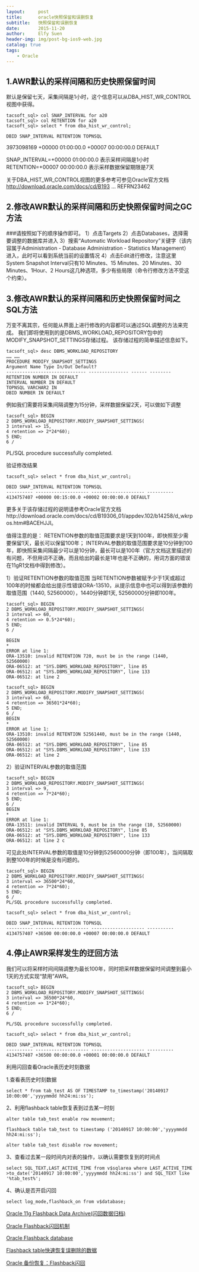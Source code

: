 ```yaml
---
layout:     post
title:      oracle快照保留和误删恢复
subtitle:   快照保留和误删恢复
date:       2015-11-20
author:     Elfy Suen
header-img: img/post-bg-ios9-web.jpg
catalog: true
tags:
    - Oracle
---
```

## 1.AWR默认的采样间隔和历史快照保留时间 
默认是保留七天，采集间隔是1小时，这个信息可以从DBA_HIST_WR_CONTROL视图中获得。 
```
tacsoft_sql> col SNAP_INTERVAL for a20 
tacsoft_sql> col RETENTION for a20 
tacsoft_sql> select * from dba_hist_wr_control; 
```
```
DBID SNAP_INTERVAL RETENTION TOPNSQL 
```
3973098169 +00000 01:00:00.0 +00007 00:00:00.0 DEFAULT 


SNAP_INTERVAL=+00000 01:00:00.0 表示采样间隔是1小时 
RETENTION=+00007 00:00:00.0 表示采样数据保留期限是7天 

关于DBA_HIST_WR_CONTROL视图的更多参考可参见Oracle官方文档 
http://download.oracle.com/docs/cd/B193 ... REFRN23462 

## 2.修改AWR默认的采样间隔和历史快照保留时间之GC方法 
###请按照如下的顺序操作即可。 
1）点击Targets 
2）点击Databases，选择需要调整的数据库并进入 
3）搜索“Automatic Workload Repository”关键字（该内容属于Administration - Database Administration - Statistics Management）进入，此时可以看到系统当前的设置情况 
4）点击Edit进行修改，注意这里System Snapshot Interval只有10 Minutes、15 Minutes、20 Minutes、30 Minutes、1Hour、2 Hours这几种选项，多少有些局限（命令行修改方法不受这个约束）。

## 3.修改AWR默认的采样间隔和历史快照保留时间之SQL方法 
万变不离其宗，任何能从界面上进行修改的内容都可以通过SQL调整的方法来完成。 
我们即将使用到的是DBMS_WORKLOAD_REPOSITORY包中的MODIFY_SNAPSHOT_SETTINGS存储过程。 
该存储过程的简单描述信息如下。 
```
tacsoft_sql> desc DBMS_WORKLOAD_REPOSITORY 
…… …… 
PROCEDURE MODIFY_SNAPSHOT_SETTINGS 
Argument Name Type In/Out Default? 
------------------------------ --------------- ------ -------- 
RETENTION NUMBER IN DEFAULT 
INTERVAL NUMBER IN DEFAULT 
TOPNSQL VARCHAR2 IN 
DBID NUMBER IN DEFAULT 
``` 



例如我们需要将采集间隔调整为15分钟，采样数据保留2天，可以做如下调整 
```
tacsoft_sql> BEGIN 
2 DBMS_WORKLOAD_REPOSITORY.MODIFY_SNAPSHOT_SETTINGS( 
3 interval => 15, 
4 retention => 2*24*60); 
5 END; 
6 / 
```


PL/SQL procedure successfully completed. 


验证修改结果 
```
tacsoft_sql> select * from dba_hist_wr_control; 

DBID SNAP_INTERVAL RETENTION TOPNSQL 
---------- -------------------- -------------------- ---------- 
4134757407 +00000 00:15:00.0 +00002 00:00:00.0 DEFAULT 
```



更多关于该存储过程的说明请参考Oracle官方文档http://download.oracle.com/docs/cd/B19306_01/appdev.102/b14258/d_wkrpos.htm#BACEHJJI。 

值得注意的是： 
RETENTION参数的取值范围要求是1天到100年，即快照至少需要保留1天，最长可以保留100年； 
INTERVAL参数的取值范围要求是10分钟到100年，即快照采集间隔最少可以是10分钟，最长可以是100年（官方文档这里描述的有问题，不但用词不正确，而且给出的最长是1年也是不正确的，用词方面的错误在11gR1文档中得到修改）。 

1）验证RETENTION参数的取值范围 
当RETENTION参数被赋予少于1天或超过100年的时候都会给出提示性错误ORA-13510，从提示信息中也可以得到该参数的取值范围（1440, 52560000），1440分钟即1天, 52560000分钟即100年。 
```
tacsoft_sql> BEGIN 
2 DBMS_WORKLOAD_REPOSITORY.MODIFY_SNAPSHOT_SETTINGS( 
3 interval => 60, 
4 retention => 0.5*24*60); 
5 END; 
6 / 

BEGIN 
* 
ERROR at line 1: 
ORA-13510: invalid RETENTION 720, must be in the range (1440, 52560000) 
ORA-06512: at "SYS.DBMS_WORKLOAD_REPOSITORY", line 85 
ORA-06512: at "SYS.DBMS_WORKLOAD_REPOSITORY", line 133 
ORA-06512: at line 2 

tacsoft_sql> BEGIN 
2 DBMS_WORKLOAD_REPOSITORY.MODIFY_SNAPSHOT_SETTINGS( 
3 interval => 60, 
4 retention => 36501*24*60); 
5 END; 
6 / 
BEGIN 
* 
ERROR at line 1: 
ORA-13510: invalid RETENTION 52561440, must be in the range (1440, 52560000) 
ORA-06512: at "SYS.DBMS_WORKLOAD_REPOSITORY", line 85 
ORA-06512: at "SYS.DBMS_WORKLOAD_REPOSITORY", line 133 
ORA-06512: at line 2 
``` 



2）验证INTERVAL参数的取值范围 
```
tacsoft_sql> BEGIN 
2 DBMS_WORKLOAD_REPOSITORY.MODIFY_SNAPSHOT_SETTINGS( 
3 interval => 9, 
4 retention => 7*24*60); 
5 END; 
6 / 
BEGIN 
* 
ERROR at line 1: 
ORA-13511: invalid INTERVAL 9, must be in the range (10, 52560000) 
ORA-06512: at "SYS.DBMS_WORKLOAD_REPOSITORY", line 85 
ORA-06512: at "SYS.DBMS_WORKLOAD_REPOSITORY", line 133 
ORA-06512: at line 2 c
```



可见此处INTERVAL参数的取值是10分钟到52560000分钟（即100年），当间隔取到整100年的时候是没有问题的。 
```
tacsoft_sql> BEGIN 
2 DBMS_WORKLOAD_REPOSITORY.MODIFY_SNAPSHOT_SETTINGS( 
3 interval => 36500*24*60, 
4 retention => 7*24*60); 
5 END; 
6 / 
PL/SQL procedure successfully completed. 

tacsoft_sql> select * from dba_hist_wr_control; 

DBID SNAP_INTERVAL RETENTION TOPNSQL 
---------- -------------------- -------------------- ---------- 
4134757407 +36500 00:00:00.0 +00007 00:00:00.0 DEFAULT
```
## 4.停止AWR采样发生的迂回方法 
我们可以将采样时间间隔调整为最长100年，同时把采样数据保留时间调整到最小1天的方式实现“禁用”AWR。 
```$sql
tacsoft_sql> BEGIN 
2 DBMS_WORKLOAD_REPOSITORY.MODIFY_SNAPSHOT_SETTINGS( 
3 interval => 36500*24*60, 
4 retention => 1*24*60); 
5 END; 
6 / 

PL/SQL procedure successfully completed. 

tacsoft_sql> select * from dba_hist_wr_control; 

DBID SNAP_INTERVAL RETENTION TOPNSQL 
---------- -------------------- -------------------- ---------- 
4134757407 +36500 00:00:00.0 +00001 00:00:00.0 DEFAULT 
``` 






利用闪回查看Oracle表历史时刻数据 

1.查看表历史时刻数据 
```
select * from tab_test AS OF TIMESTAMP to_timestamp('20140917 10:00:00','yyyymmdd hh24:mi:ss');
```
 

2、利用flashback table恢复表到过去某一时刻 
```
alter table tab_test enable row movement; 

flashback table tab_test to timestamp ('20140917 10:00:00','yyyymmdd hh24:mi:ss'); 

alter table tab_test disable row movement; 
```
3、查看过去某一段时间内对表的操作，以确认需要恢复到的时间点 
```
select SQL_TEXT,LAST_ACTIVE_TIME from v$sqlarea where LAST_ACTIVE_TIME >to_date('20140917 10:00:00','yyyymmdd hh24:mi:ss') and SQL_TEXT like '%tab_test%'; 
```
4、确认是否开启闪回 
```
select log_mode,flashback_on from v$database; 
```
[Oracle 11g Flashback Data Archive(闪回数据归档)]( http://www.linuxidc.com/Linux/2013-06/86696.htm )

[Oracle Flashback闪回机制 ](http://www.linuxidc.com/Linux/2013-05/84223.htm)

[Oracle Flashback database ](http://www.linuxidc.com/Linux/2013-05/84129.htm)

[Flashback table快速恢复误删除的数据](http://www.linuxidc.com/Linux/2012-09/70988.htm)

[Oracle 备份恢复：Flashback闪回](http://www.linuxidc.com/Linux/2012-09/69958.htm)

